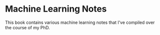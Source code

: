 # Machine Learning Notes

This book contains various machine learning notes that I've compiled over the course of my PhD.

```{tableofcontents}
```